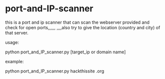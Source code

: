# port-and-IP-scanner
this is a port and ip scanner that can scan the webserver provided and check for open ports,,,,,,
,,,,also try to give the location (country and city) of that server.

usage:

  python port_and_IP_scanner.py [target_ip or domain name]

example:

  python port_and_IP_scanner.py hackthissite .org
  

  
